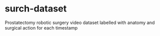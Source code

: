 # surch-dataset
Prostatectomy robotic surgery video dataset labelled with anatomy and surgical action for each timestamp
